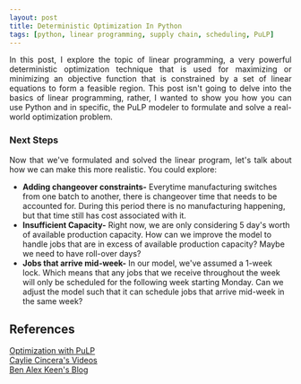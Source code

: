 ```yaml
---
layout: post
title: Deterministic Optimization In Python
tags: [python, linear programming, supply chain, scheduling, PuLP]
---
```


<p style="text-align:justify">In this post, I explore the topic of linear programming, a very powerful deterministic optimization technique that is used for maximizing or minimizing an objective function that is constrained by a set of linear equations to form a feasible region. This post isn't going to delve into the basics of linear programming, rather, I wanted to show you how you can use Python and in specific, the PuLP modeler to formulate and solve a real-world optimization problem.</p>

<script src="https://gist.github.com/adikamath/72812b2cc1d31a9d3670ded9a723d121.js"></script>

<h3>Next Steps</h3>
<p style="text-align:justify">Now that we've formulated and solved the linear program, let's talk about how we can make this more realistic. You could explore:</p>

<ul>
<li><b>Adding changeover constraints-</b>  Everytime manufacturing switches from one batch to another, there is changeover time that needs to be accounted for. During this period there is no manufacturing happening, but that time still has cost associated with it.</li>
<li><b>Insufficient Capacity-</b> Right now, we are only considering 5 day's worth of available production capacity. How can we improve the model to handle jobs that are in excess of available production capacity? Maybe we need to have roll-over days?</li>
<li><b>Jobs that arrive mid-week-</b> In our model, we've assumed a 1-week lock. Which means that any jobs that we receive throughout the week will only be scheduled for the following week starting Monday. Can we adjust the model such that it can schedule jobs that arrive mid-week in the same week?</li>
</ul>

<h2>References</h2>
<div>
<div><a href = "https://pythonhosted.org/PuLP/CaseStudies/index.html">Optimization with PuLP</a></div>
<div><a href = "https://youtu.be/5I0mhX0973o">Caylie Cincera's Videos</a></div>
<div><a href = "http://benalexkeen.com/linear-programming-with-python-and-pulp/">Ben Alex Keen's Blog</a></div>
</div>
<p></p>
